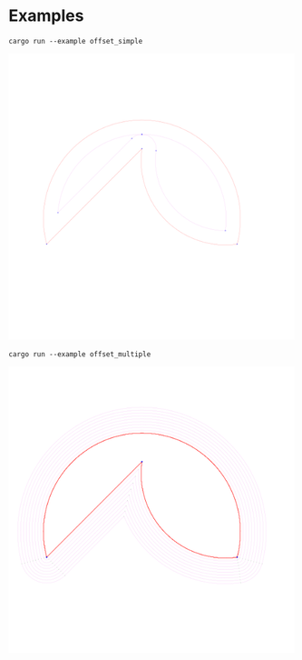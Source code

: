 # Examples



```
cargo run --example offset_simple
```

![](https://raw.githubusercontent.com/radevgit/offroad/refs/heads/main/examples/img/offset_simple.svg "offset_simple")

```
cargo run --example offset_multiple
```

![](https://raw.githubusercontent.com/radevgit/offroad/refs/heads/main/examples/img/offset_multiple.svg "offset_multiple")
